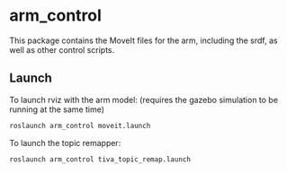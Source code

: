 # arm\_control

This package contains the MoveIt files for the arm, including the srdf, as well as other control scripts.

## Launch
To launch rviz with the arm model: (requires the gazebo simulation to be running at the same time)

```bash
roslaunch arm_control moveit.launch
```

To launch the topic remapper:

```bash
roslaunch arm_control tiva_topic_remap.launch
```

